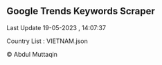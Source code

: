

## Google Trends Keywords Scraper 
 
Last Update 19-05-2023 , 14:07:37

Country List :
VIETNAM.json



© Abdul Muttaqin 
